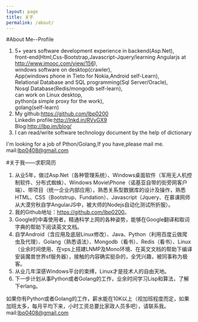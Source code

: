 ```yaml
---
layout: page
title: 关于
permalink: /about/
---
```

#About Me--Profile
1. 5+ years software development experience in backend(Asp.Net),  
front-end(Html,Css-Bootstrap,Javascript-Jquery/learning Angularjs at <http://www.imooc.com/view/156>),  
windows software on desktop(crawler),  
App(windows phone in Tieto for Nokia,Android self-Learn),  
Relational Database and SQL programming(Sql Server/Oracle),  
Nosql Database(Redis/mongodb self-learn),  
can work on Linux desktop,  
python(a simple proxy for the work),  
golang(self-learn)
2. My github:<https://github.com/lbp0200>  
Linkedin profile:<http://lnkd.in/RVvGX9>  
Blog:<http://lbp.im/blog/>
3. I can read/write software technology document by the help of dictionary  

I'm looking for a job of Pthon/Golang,If you have,please mail me.  
mail:<lbp0408@gmail.com>

#关于我——求职简历
1. 从业5年，做过Asp.Net（各种管理系统）、Windows桌面软件（军用无人机控制软件、分布式蜘蛛）、Windows Movie\Phone（诺基亚自带的街旁网客户端）、带项目（统一企业内部应用），熟悉关系型数据库的设计及操作，熟悉HTML、CSS（Bootstrup、Fundation）、Javascript（Jquery、在慕课网师从大漠穷秋自学AngularJS中，被大师的Nodejs自动化测试所折服）。
2. 我的Github地址：<https://github.com/lbp0200>。
2. Google的中毒使用者，精通科学上网的各种姿势，能够在Google翻译和取词字典的帮助下阅读英文文档。
3. 自学Android（含应用及底层Linux修改）、Java、Python（利用百度云做爬虫及代理）、Golang（熟悉语法）、Mongodb（看书）、Redis（看书）、Linux（业余时间使用、在vps上搭建LNMP及Mono环境、在英文文档的帮助下编译安装魔兽世界sf服务器），接触的内容确实挺杂的，全凭兴趣，被同事称为极客。
4. 从业几年深感Windows平台的束缚，Linux才是技术人的自由天地。
5. 下一步计划从事Python或者Golang的工作，业余时间学习Lisp和算法，了解下erlang。

如果你有Python或者Golang的工作，薪水能在10K以上（视加班程度而定，如果加班太多，每月平均下来，小时工资总要比家政人员多吧），请联系我。mail:<lbp0408@gmail.com>